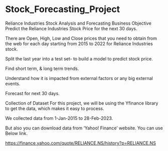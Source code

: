 # Stock_Forecasting_Project
Reliance Industries Stock Analysis and Forecasting
Business Objective
Predict the Reliance Industries Stock Price for the next 30 days.

There are Open, High, Low and Close prices that you need to obtain from the web for each day starting from 2015 to 2022 for Reliance Industries stock.

Split the last year into a test set- to build a model to predict stock price.

Find short term, & long term trends.

Understand how it is impacted from external factors or any big external events.

Forecast for next 30 days.

Collection of Dataset
For this project, we will be using the Yfinance library to get the data, which makes it easy to process.

We collected data from 1-Jan-2015 to 28-Feb-2023.

But also you can download data from ‘Yahoo! Finance’ website. You can use Below link.

https://finance.yahoo.com/quote/RELIANCE.NS/history?p=RELIANCE.NS
